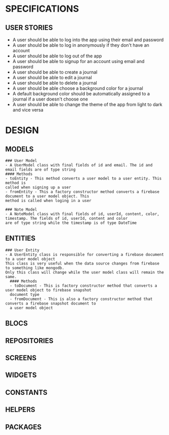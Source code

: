 # SPECIFICATIONS
  ## USER STORIES
  - A user should be able to log into the app using their email and password
  - A user should be able to log in anonymously if they don't have an account
  - A user should be able to log out of the app
  - A user should be able to signup for an account using email and password
  - A user should be able to create a journal
  - A user should be able to edit a journal
  - A user should be able to delete a journal 
  - A user should be able choose a background color for a journal
  - A default background color should be automatically assigned
  to a journal if a user doesn't choose one
  - A user should be able to change the theme of the app from 
  light to dark and vice versa

# DESIGN
  ## MODELS
    ### User Model 
    - A UserModel class with final fields of id and email. The id and email fields are of type string
    #### Methods
    - toEntity - This method converts a user model to a user entity. This method is 
    called when signing up a user
    - fromEntity - This a factory constructor method converts a firebase document to a user model object. This
    method is called when loging in a user

    ### Note Model 
    - A NoteModel class with final fields of id, userId, content, color, timestamp. The fields of id, userId, content and color
    are of type string while the timestamp is of type DateTime


  ## ENTITIES
    ### User Entity 
    - A UserEntity class is responsible for converting a firebase document to a user model object
    This class is very useful when the data source changes from firebase to something like mongodb.
    Only this class will change while the user model class will remain the same.
      #### Methods
      - toDocument - This is factory constructor method that converts a user model object to firebase snapshot 
      document type
      - fromDocument - This is also a factory constructor method that converts a firebase snapshot document to 
      a user model object
  ## BLOCS
  ## REPOSITORIES
  ## SCREENS
  ## WIDGETS
  ## CONSTANTS
  ## HELPERS
  ## PACKAGES
